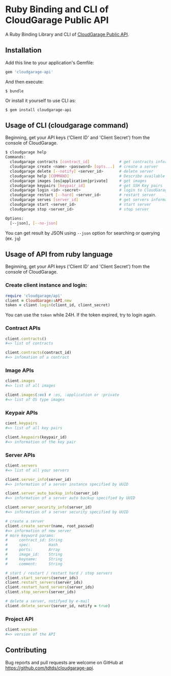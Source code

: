 # Ruby Binding and CLI of CloudGarage Public API

A Ruby Binding Library and CLI of [CloudGarage Public API](https://api.cloudgarage.jp/doc/index.html).

## Installation

Add this line to your application's Gemfile:

```ruby
gem 'cloudgarage-api'
```

And then execute:

    $ bundle

Or install it yourself to use CLI as:

    $ gem install cloudgarage-api

## Usage of CLI (cloudgarage command)

Beginning, get your API keys ('Client ID' and 'Client Secret') from the console of CloudGarage.

```sh
$ cloudgarage help
Commands:
  cloudgarage contracts [contract_id]             # get contracts information
  cloudgarage create <name> <password> [opts...]  # create a server
  cloudgarage delete [--notify] <server_id>       # delete server
  cloudgarage help [COMMAND]                      # Describe available commands or one specific command
  cloudgarage images [os|application|private]     # get images
  cloudgarage keypairs [keypair_id]               # get SSH Key pairs
  cloudgarage login <id> <secret>                 # login to CloudGarage Service and get a token
  cloudgarage restart [--hard] <server_id>        # restart server
  cloudgarage serves [server_id]                  # get servers information
  cloudgarage start <server_id>                   # start server
  cloudgarage stop <server_id>                    # stop server

Options:
  [--json], [--no-json]
```

You can get result by JSON using `--json` option for searching or querying (ex. `jq`)

## Usage of API from ruby language

Beginning, get your API keys ('Client ID' and 'Client Secret') from the console of CloudGarage.

### Create client instance and login:

```ruby
require 'cloudgarage/api'
client = CloudGarage::API.new
token = client.login(client_id, client_secret)
```

You can use the `token` while 24H. If the token expired, try to login again.

### Contract APIs

```ruby
client.contracts()
#=> list of contracts

client.contracts(contract_id)
#=> infomation of a contract
```

### Image APIs

```ruby
client.images
#=> list of all images

client.images(:os) # :os, :application or :private
#=> list of OS type images
```

### Keypair APIs

```ruby
cient.keypairs
#=> list of all key pairs

client.keypairs(keypair_id)
#=> information of the key pair
```

### Server APIs

```ruby
client.servers
#=> list of all your servers

client.server_info(server_id)
#=> information of a server instance specified by UUID

client.server_auto_backup_info(server_id)
#=> information of a server auto backup specified by UUID

client.server_security_info(server_id)
#=> information of a server security specified by UUID

# create a server
client.create_server(name, root_passwd)
#=> information of new server 
# more keyword params:
#     contract_id: String
#     spec:        Hash
#     ports:       Array
#     image_id:    String
#     keyname:     String
#     comment:     String

# start / restart / restart hard / stop servers
client.start_servers(server_ids)
client.restart_servers(server_ids)
client.restart_hard_servers(server_ids)
client.stop_servers(server_ids)

# delete a server, notifyed by e-mail
client.delete_server(server_id, notify = true)
```

### Project API

```ruby
client.version
#=> version of the API
```

## Contributing

Bug reports and pull requests are welcome on GitHub at https://github.com/tdtds/cloudgarage-api.
